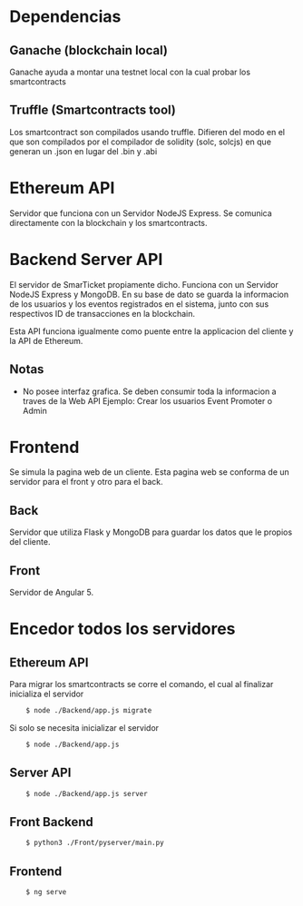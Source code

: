 # Dependencias
## Ganache (blockchain local)

Ganache ayuda a montar una testnet local con la cual probar los smartcontracts

## Truffle (Smartcontracts tool)

Los smartcontract son compilados usando truffle. Difieren del modo en el que son compilados por
el compilador de solidity (solc, solcjs) en que generan un .json en lugar del .bin y .abi


# Ethereum API

Servidor que funciona con un Servidor NodeJS Express.
Se comunica directamente con la blockchain y los smartcontracts.

# Backend Server API

El servidor de SmarTicket propiamente dicho. Funciona con un Servidor NodeJS Express y
MongoDB. En su base de dato se guarda la informacion de los usuarios y los eventos registrados
en el sistema, junto con sus respectivos ID de transacciones en la blockchain.

Esta API funciona igualmente como puente entre la applicacion del cliente y la API de Ethereum.

## Notas

- No posee interfaz grafica. Se deben consumir toda la informacion a traves de la Web API
Ejemplo: Crear los usuarios Event Promoter o Admin

# Frontend

Se simula la pagina web de un cliente. Esta pagina web se conforma de un servidor para el front
y otro para el back.

## Back

Servidor que utiliza Flask y MongoDB para guardar los datos que le propios del cliente.

## Front

Servidor de Angular 5.



# Encedor todos los servidores

## Ethereum API

Para migrar los smartcontracts se corre el comando, el cual al finalizar inicializa el servidor
``` bash
    $ node ./Backend/app.js migrate
```
Si solo se necesita inicializar el servidor
``` bash
    $ node ./Backend/app.js
```

## Server API

``` bash
    $ node ./Backend/app.js server
```

## Front Backend

``` bash
    $ python3 ./Front/pyserver/main.py
```

## Frontend

``` bash
    $ ng serve
```
